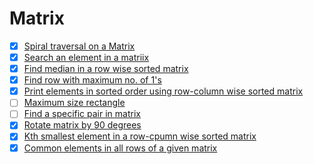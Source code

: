 # Matrix

- [x] [Spiral traversal on a Matrix](https://practice.geeksforgeeks.org/problems/spirally-traversing-a-matrix/0)
- [x] [Search an element in a matriix](https://leetcode.com/problems/search-a-2d-matrix/)
- [x] [Find median in a row wise sorted matrix](https://practice.geeksforgeeks.org/problems/median-in-a-row-wise-sorted-matrix1527/1)
- [x] [Find row with maximum no. of 1's](https://practice.geeksforgeeks.org/problems/row-with-max-1s0023/1)
- [x] [Print elements in sorted order using row-column wise sorted matrix](https://practice.geeksforgeeks.org/problems/sorted-matrix/0)
- [ ] [Maximum size rectangle](https://practice.geeksforgeeks.org/problems/max-rectangle/1)
- [ ] [Find a specific pair in matrix](https://www.geeksforgeeks.org/find-a-specific-pair-in-matrix/)
- [x] [Rotate matrix by 90 degrees](https://www.geeksforgeeks.org/rotate-a-matrix-by-90-degree-in-clockwise-direction-without-using-any-extra-space/)
- [x] [Kth smallest element in a row-cpumn wise sorted matrix](https://practice.geeksforgeeks.org/problems/kth-element-in-matrix/1)
- [x] [Common elements in all rows of a given matrix](https://www.geeksforgeeks.org/common-elements-in-all-rows-of-a-given-matrix/)